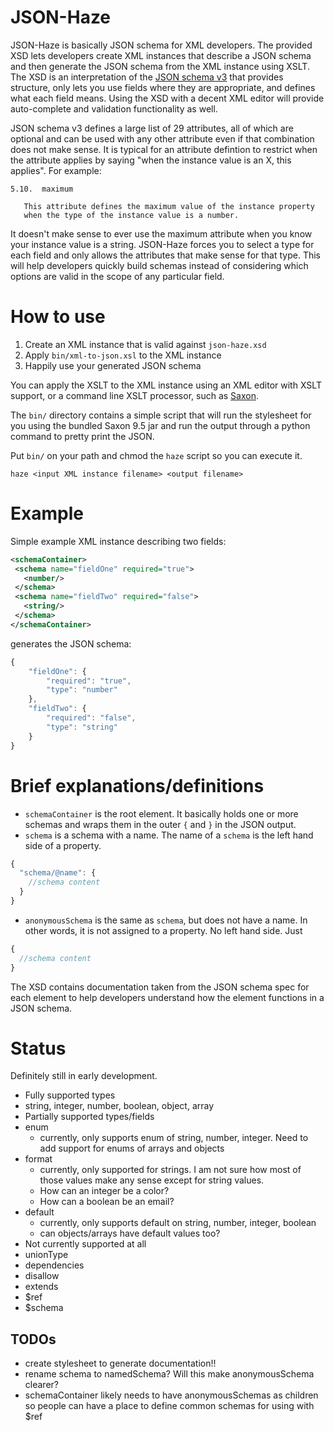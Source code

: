 JSON-Haze
===============

JSON-Haze is basically JSON schema for XML developers. The provided XSD lets 
developers create XML instances that describe a JSON schema and then generate
the JSON schema from the XML instance using XSLT. The XSD is an interpretation
of the [JSON schema v3](http://tools.ietf.org/html/draft-zyp-json-schema-03)
that provides structure, only lets you use fields where they are appropriate,
and defines what each field means. Using the XSD with a decent XML editor will
provide auto-complete and validation functionality as well.

JSON schema v3 defines a large list of 29 attributes, all of which are optional
and can be used with any other attribute even if that combination does not make
sense. It is typical for an attribute defintion to restrict when the attribute
applies by saying "when the instance value is an X, this applies". For example:

```
5.10.  maximum

   This attribute defines the maximum value of the instance property
   when the type of the instance value is a number.
```

It doesn't make sense to ever use the maximum attribute when you know your
instance value is a string. JSON-Haze forces you to select a type for each field
and only allows the attributes that make sense for that type. This will help
developers quickly build schemas instead of considering which options are
valid in the scope of any particular field.

# How to use
1. Create an XML instance that is valid against `json-haze.xsd`
2. Apply `bin/xml-to-json.xsl` to the XML instance
3. Happily use your generated JSON schema

You can apply the XSLT to the XML instance using an XML editor with XSLT support,
or a command line XSLT processor, such as
[Saxon](http://sourceforge.net/projects/saxon/files/Saxon-HE/).

The `bin/` directory contains a simple script that will run the stylesheet
for you using the bundled Saxon 9.5 jar and run the output through a python
command to pretty print the JSON.

Put `bin/` on your path and chmod the `haze` script so you can execute it.

`haze <input XML instance filename> <output filename>`

# Example
Simple example XML instance describing two fields:
```xml
<schemaContainer>
 <schema name="fieldOne" required="true">
   <number/>
 </schema>
 <schema name="fieldTwo" required="false">
   <string/>
 </schema>
</schemaContainer>
```

generates the JSON schema:

```javascript
{
    "fieldOne": {
        "required": "true",
        "type": "number"
    },
    "fieldTwo": {
        "required": "false",
        "type": "string"
    }
}
```

# Brief explanations/definitions
* `schemaContainer` is the root element. It basically holds one or more schemas and
wraps them in the outer `{` and `}` in the JSON output.
* `schema` is a schema with a name. The name of a `schema` is the left hand side
of a property.

```javascript
{
  "schema/@name": {
    //schema content
  }
}
```
* `anonymousSchema` is the same as `schema`, but does not have a name. In other
words, it is not assigned to a property. No left hand side. Just

```javascript
{
  //schema content
}
```

The XSD contains documentation taken from the JSON schema spec for each element
to help developers understand how the element functions in a JSON schema.

# Status
Definitely still in early development.

* Fully supported types
 * string, integer, number, boolean, object, array
* Partially supported types/fields
 * enum
   * currently, only supports enum of string, number, integer. Need to add support
 for enums of arrays and objects
 * format
   * currently, only supported for strings. I am not sure how most of
 those values make any sense except for string values. 
   * How can an integer be a color?
   * How can a boolean be an email?
 * default
   * currently, only supports default on string, number, integer, boolean
   * can objects/arrays have default values too? 
* Not currently supported at all
 * unionType
 * dependencies
 * disallow
 * extends
 * $ref
 * $schema 

## TODOs
* create stylesheet to generate documentation!!
* rename schema to namedSchema? Will this make anonymousSchema clearer?
* schemaContainer likely needs to have anonymousSchemas as children
so people can have a place to define common schemas for using with $ref
